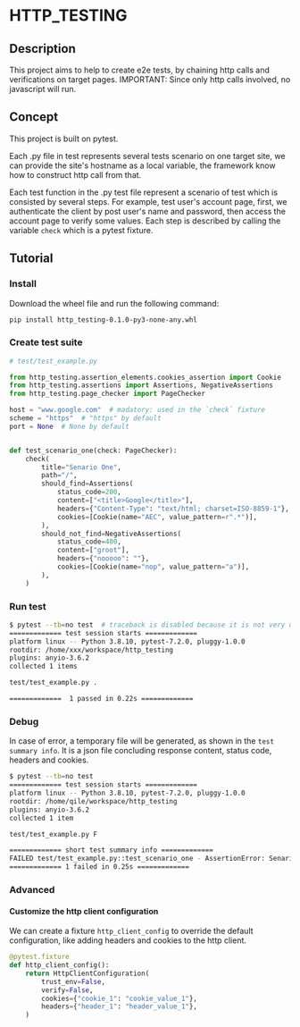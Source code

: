 # HTTP_TESTING

## Description
This project aims to help to create e2e tests, by chaining http calls and verifications on target pages.
IMPORTANT: Since only http calls involved, no javascript will run.

## Concept
This project is built on pytest.

Each .py file in test represents several tests scenario on one target site, we can provide the site's hostname
as a local variable, the framework know how to construct http call from that.

Each test function in the .py test file represent a scenario of test which is consisted by several steps. For example,
test user's account page, first, we authenticate the client by post user's name and password,
then access the account page to verify some values. Each step is described by calling the variable `check`
which is a pytest fixture.

## Tutorial
### Install
Download the wheel file and run the following command:
```bash
pip install http_testing-0.1.0-py3-none-any.whl
```

### Create test suite
```python
# test/test_example.py

from http_testing.assertion_elements.cookies_assertion import Cookie
from http_testing.assertions import Assertions, NegativeAssertions
from http_testing.page_checker import PageChecker

host = "www.google.com"  # madatory: used in the `check` fixture
scheme = "https"  # "https" by default
port = None  # None by default


def test_scenario_one(check: PageChecker):
    check(
        title="Senario One",
        path="/",
        should_find=Assertions(
            status_code=200,
            content=["<title>Google</title>"],
            headers={"Content-Type": "text/html; charset=ISO-8859-1"},
            cookies=[Cookie(name="AEC", value_pattern=r".*")],
        ),
        should_not_find=NegativeAssertions(
            status_code=400,
            content=["groot"],
            headers={"nooooo": ""},
            cookies=[Cookie(name="nop", value_pattern="a")],
        ),
    )
```

### Run test
```bash
$ pytest --tb=no test  # traceback is disabled because it is not very useful to anayse the functional error
============= test session starts =============
platform linux -- Python 3.8.10, pytest-7.2.0, pluggy-1.0.0
rootdir: /home/xxx/workspace/http_testing
plugins: anyio-3.6.2
collected 1 items

test/test_example.py .                                                                  [100%]

=============  1 passed in 0.22s =============

```

### Debug
In case of error, a temporary file will be generated, as shown in the `test summary info`. It is a json file concluding
response content, status code, headers and cookies.
```bash
$ pytest --tb=no test
============= test session starts =============
platform linux -- Python 3.8.10, pytest-7.2.0, pluggy-1.0.0
rootdir: /home/qile/workspace/http_testing
plugins: anyio-3.6.2
collected 1 item

test/test_example.py F                                                                  [100%]

============= short test summary info =============
FAILED test/test_example.py::test_scenario_one - AssertionError: Senario One - 'Content-Typesssssss':'text/html; charset=ISO-8859-1' not found in headers on page 'https://www.google.com/' - please check file '/tmp/tmpx7zb7h16'
============= 1 failed in 0.25s =============

```

### Advanced
#### Customize the http client configuration
We can create a fixture `http_client_config` to override the default configuration, like adding headers and cookies to the http client.
```python
@pytest.fixture
def http_client_config():
    return HttpClientConfiguration(
        trust_env=False,
        verify=False,
        cookies={"cookie_1": "cookie_value_1"},
        headers={"header_1": "header_value_1"},
    )
```
